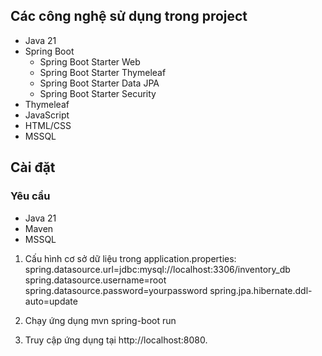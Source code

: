 ## Các công nghệ sử dụng trong project

- Java 21
- Spring Boot
  - Spring Boot Starter Web
  - Spring Boot Starter Thymeleaf
  - Spring Boot Starter Data JPA
  - Spring Boot Starter Security
- Thymeleaf
- JavaScript
- HTML/CSS
- MSSQL

## Cài đặt

### Yêu cầu

- Java 21
- Maven
- MSSQL

1. Cấu hình cơ sở dữ liệu trong application.properties:
   spring.datasource.url=jdbc:mysql://localhost:3306/inventory_db
   spring.datasource.username=root
   spring.datasource.password=yourpassword
   spring.jpa.hibernate.ddl-auto=update

2. Chạy ứng dụng
   mvn spring-boot run

3. Truy cập ứng dụng tại http://localhost:8080.
